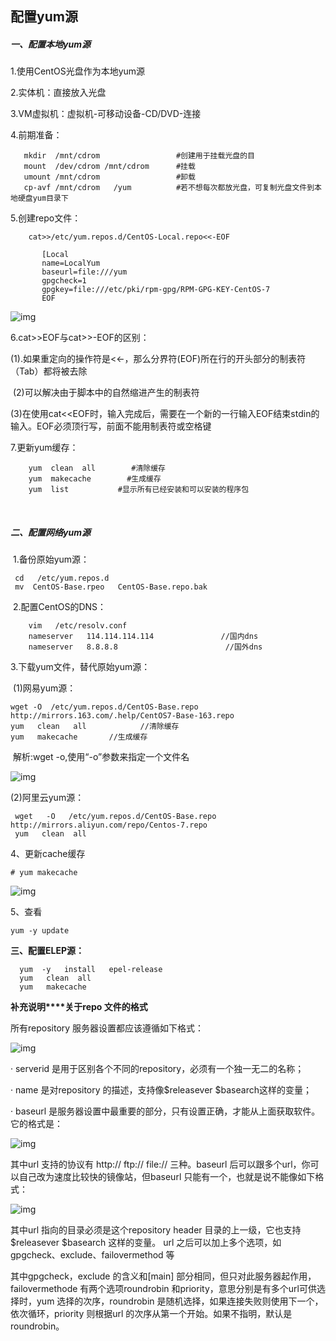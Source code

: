 ## 配置yum源

##### 一、配置本地yum源

1.使用CentOS光盘作为本地yum源

2.实体机：直接放入光盘

3.VM虚拟机：虚拟机-可移动设备-CD/DVD-连接

4.前期准备：        

```
   mkdir  /mnt/cdrom                 #创建用于挂载光盘的目
   mount  /dev/cdrom /mnt/cdrom      #挂载
   umount /mnt/cdrom                 #卸载
   cp-avf /mnt/cdrom   /yum          #若不想每次都放光盘，可复制光盘文件到本地硬盘yum目录下
```

5.创建repo文件：               

```
    cat>>/etc/yum.repos.d/CentOS-Local.repo<<-EOF           
```

```
       [Local
       name=LocalYum
       baseurl=file:///yum
       gpgcheck=1
       gpgkey=file:///etc/pki/rpm-gpg/RPM-GPG-KEY-CentOS-7
       EOF
```

![img](file:///C:\Users\ADMINI~1\AppData\Local\Temp\ksohtml816\wps12.jpg) 

 6.cat>>EOF与cat>>-EOF的区别：

​        (1).如果重定向的操作符是<<-，那么分界符(EOF)所在行的开头部分的制表符（Tab）都将被去除

​        (2)可以解决由于脚本中的自然缩进产生的制表符

​        (3)在使用cat<<EOF时，输入完成后，需要在一个新的一行输入EOF结束stdin的输入。EOF必须顶行写，前面不能用制表符或空格键

7.更新yum缓存：            

```
    yum  clean  all        #清除缓存
    yum  makecache        #生成缓存
    yum  list           #显示所有已经安装和可以安装的程序包
```

​          

##### 二、配置网络yum源

​         1.备份原始yum源：                  

```
 cd   /etc/yum.repos.d
 mv  CentOS-Base.rpeo   CentOS-Base.repo.bak 
```

​         2.配置CentOS的DNS：               

```
    vim   /etc/resolv.conf
    nameserver   114.114.114.114               //国内dns
    nameserver   8.8.8.8                        //国外dns
```

  3.下载yum文件，替代原始yum源：

​    (1)网易yum源：      

```
wget -O  /etc/yum.repos.d/CentOS-Base.repo  http://mirrors.163.com/.help/CentOS7-Base-163.repo
yum   clean   all            //清除缓存
yum   makecache       //生成缓存
```

​       解析:wget -o,使用“-o”参数来指定一个文件名

![img](file:///C:\Users\ADMINI~1\AppData\Local\Temp\ksohtml816\wps13.jpg) 

 

  (2)阿里云yum源：        

```
 wget   -O   /etc/yum.repos.d/CentOS-Base.repo    http://mirrors.aliyun.com/repo/Centos-7.repo
 yum   clean  all
```

 4、更新cache缓存

```
# yum makecache 
```

![img](file:///C:\Users\ADMINI~1\AppData\Local\Temp\ksohtml816\wps14.jpg) 

5、查看

```
yum -y update 
```

 

**三、配置ELEP源：**                 

```
  yum  -y   install   epel-release
  yum   clean  all
  yum   makecache
```

 

**补充说明****关于repo 文件的格式**

所有repository 服务器设置都应该遵循如下格式：

![img](file:///C:\Users\ADMINI~1\AppData\Local\Temp\ksohtml816\wps15.jpg) 

· serverid 是用于区别各个不同的repository，必须有一个独一无二的名称；

· name 是对repository 的描述，支持像$releasever $basearch这样的变量；

· baseurl 是服务器设置中最重要的部分，只有设置正确，才能从上面获取软件。它的格式是：

![img](file:///C:\Users\ADMINI~1\AppData\Local\Temp\ksohtml816\wps16.jpg) 

其中url 支持的协议有 http:// ftp:// file:// 三种。baseurl 后可以跟多个url，你可以自己改为速度比较快的镜像站，但baseurl 只能有一个，也就是说不能像如下格式：

![img](file:///C:\Users\ADMINI~1\AppData\Local\Temp\ksohtml816\wps17.jpg) 

其中url 指向的目录必须是这个repository header 目录的上一级，它也支持$releasever $basearch 这样的变量。
url 之后可以加上多个选项，如gpgcheck、exclude、failovermethod 等

其中gpgcheck，exclude 的含义和[main] 部分相同，但只对此服务器起作用，failovermethode 有两个选项roundrobin 和priority，意思分别是有多个url可供选择时，yum 选择的次序，roundrobin 是随机选择，如果连接失败则使用下一个，依次循环，priority 则根据url 的次序从第一个开始。如果不指明，默认是roundrobin。

 

 